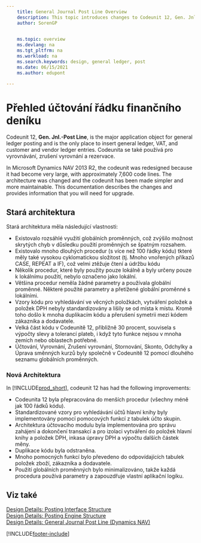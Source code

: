 ```yaml
---
    title: General Journal Post Line Overview
    description: This topic introduces changes to Codeunit 12, Gen. Jnl.-Post Line, and is the only place to insert general ledger, VAT, and customer and vendor ledger entries.
    author: SorenGP

    
    ms.topic: overview
    ms.devlang: na
    ms.tgt_pltfrm: na
    ms.workload: na
    ms.search.keywords: design, general ledger, post
    ms.date: 06/15/2021
    ms.author: edupont

---
```

# Přehled účtování řádku finančního deníku

Codeunit 12, **Gen. Jnl.-Post Line**, is the major application object for general ledger posting and is the only place to insert general ledger, VAT, and customer and vendor ledger entries. Codeunita se také používá pro vyrovnávání, zrušení vyrovnání a rezervace.

In Microsoft Dynamics NAV 2013 R2, the codeunit was redesigned because it had become very large, with approximately 7,600 code lines. The architecture was changed and the codeunit has been made simpler and more maintainable. This documentation describes the changes and provides information that you will need for upgrade.

## Stará architektura
Stará architektura měla následující vlastnosti:

* Existovalo rozsáhlé využití globálních proměnných, což zvýšilo možnost skrytých chyb v důsledku použití proměnných se špatným rozsahem.
* Existovalo mnoho dlouhých procedur (s více než 100 řádky kódu) tkteré měly také vysokou cyklomatickou složitost (tj. Mnoho vnořených příkazů CASE, REPEAT a IF), což velmi ztěžuje čtení a údržbu kódu
* Několik procedur, které byly použity pouze lokálně a byly určeny pouze k lokálnímu použití, nebylo označeno jako lokální.
* Většina procedur neměla žádné parametry a používala globální proměnné. Některé použité parametry a přetížené globální proměnné s lokálními.
* Vzory kódu pro vyhledávání ve věcných položkách, vytváření položek a položek DPH nebyly standardizovány a lišily se od místa k místu. Kromě toho došlo k mnoha duplikacím kódu a přerušení symetrii mezi kódem zákazníka a dodavatele.
* Velká část kódu v Codeunitě 12, přibližně 30 procent, souvisela s výpočty slevy a tolerancí plateb, i když tyto funkce nejsou v mnoha zemích nebo oblastech potřebné.
* Účtování, Vyrovnání, Zrušení vyrovnání, Stornování, Skonto, Odchylky a Úprava směnných kurzů byly společně v Codeunitě 12 pomocí dlouhého seznamu globálních proměnných.

### Nová Architektura
In [!INCLUDE[prod_short](includes/prod_short.md)], codeunit 12 has had the following improvements:

* Codeunita 12 byla přepracována do menších procedur (všechny méně jak 100 řádků kódu).
* Standardizované vzory pro vyhledávání účtů hlavní knihy byly implementovány pomocí pomocových funkcí z tabulek účto skupin.
* Architektura účtovacího modulu byla implementována pro správu zahájení a dokončení transakcí a pro izolaci vytváření do položek hlavní knihy a položek DPH, inkasa úpravy DPH a výpočtu dalších částek měny.
* Duplikace kódu byla odstraněna.
* Mnoho pomocných funkcí bylo převedeno do odpovídajících tabulek položek zboží, zákazníka a dodavatele.
* Použití globálních proměnných bylo minimalizováno, takže každá procedura používá parametry a zapouzdřuje vlastní aplikační logiku.

## Viz také

[Design Details: Posting Interface Structure](design-details-posting-interface-structure.md)  
[Design Details: Posting Engine Structure](design-details-posting-engine-structure.md)  
[Design Details: General Journal Post Line (Dynamics NAV)](/dynamics-nav-app/design-details-general-journal-post-line)


[!INCLUDE[footer-include](includes/footer-banner.md)]